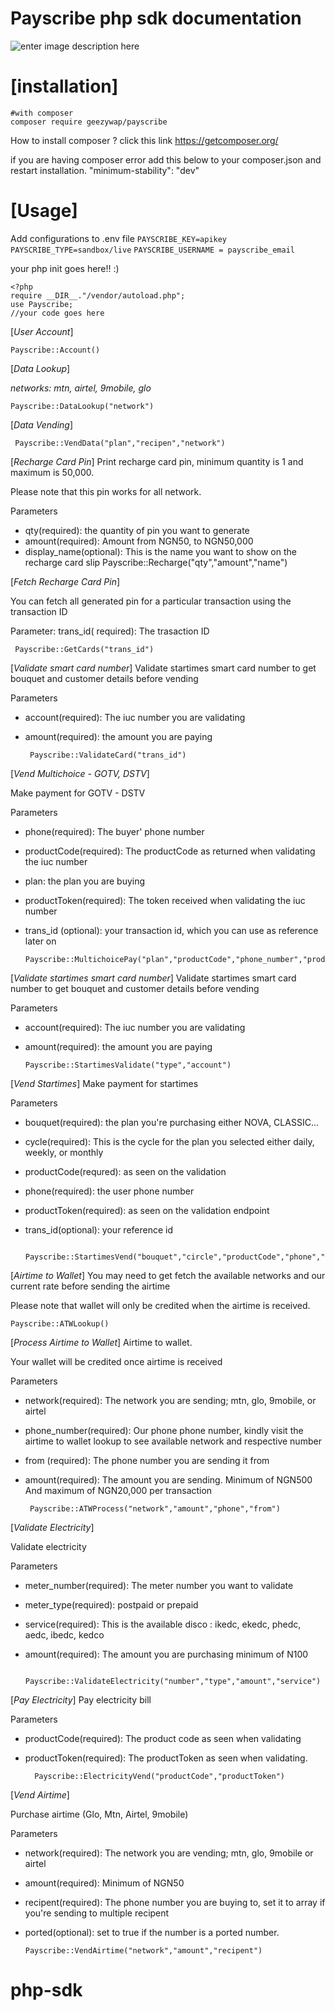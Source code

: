 
# Payscribe php sdk documentation
![enter image description here](https://www.payscribe.ng/assets/img/payscribe_logo.png)


 # [installation]
 

    #with composer
    composer require geezywap/payscribe
    
How to install composer ? click this link  https://getcomposer.org/


 
 
if you are having composer error add this below to your composer.json and restart installation.
"minimum-stability": "dev"

# [Usage]
Add configurations to .env file
`PAYSCRIBE_KEY=apikey`
`PAYSCRIBE_TYPE=sandbox/live`
`PAYSCRIBE_USERNAME = payscribe_email`
   
your php init goes here!! :)

    <?php
    require __DIR__."/vendor/autoload.php";
    use Payscribe;
    //your code goes here
    
	 
	 
[*User Account*]

    Payscribe::Account()
[*Data Lookup*]
  
  *networks:  mtn, airtel, 9mobile, glo*

    Payscribe::DataLookup("network")
[*Data Vending*]

     Payscribe::VendData("plan","recipen","network")
  [*Recharge Card Pin*]
Print recharge card pin, minimum quantity is 1 and maximum is 50,000.

Please note that this pin works for all network.

Parameters

-   qty(required): the quantity of pin you want to generate
-   amount(required): Amount from NGN50, to NGN50,000
-   display_name(optional): This is the name you want to show on the recharge card slip
     Payscribe::Recharge("qty","amount","name")
  
  [*Fetch Recharge Card Pin*]
  
You can fetch all generated pin for a particular transaction using the transaction ID

Parameter: trans_id( required): The trasaction ID

     Payscribe::GetCards("trans_id")  
  
  
  [*Validate smart card number*]
Validate startimes smart card number to get bouquet and customer details before vending

Parameters

-   account(required): The iuc number you are validating
-   amount(required): the amount you are paying 



	     Payscribe::ValidateCard("trans_id")  
	     
  [*Vend Multichoice - GOTV, DSTV*]
  
  Make payment for GOTV - DSTV

Parameters

-   phone(required): The buyer' phone number
-   productCode(required): The productCode as returned when validating the iuc number
-   plan: the plan you are buying
-   productToken(required): The token received when validating the iuc number
-   trans_id (optional): your transaction id, which you can use as reference later on    

	    Payscribe::MultichoicePay("plan","productCode","phone_number","productToken","trans_id") 

[*Validate startimes smart card number*]
Validate startimes smart card number to get bouquet and customer details before vending

Parameters

-   account(required): The iuc number you are validating
-   amount(required): the amount you are paying
	 
	    Payscribe::StartimesValidate("type","account")
	
[*Vend Startimes*]
Make payment for startimes

Parameters

-   bouquet(required): the plan you're purchasing either NOVA, CLASSIC...
-   cycle(required): This is the cycle for the plan you selected either daily, weekly, or monthly
-   productCode(requred): as seen on the validation
-   phone(required): the user phone number
-   productToken(required): as seen on the validation endpoint
-   trans_id(optional): your reference id

		   Payscribe::StartimesVend("bouquet","circle","productCode","phone","productToken","trans_id")

[*Airtime to Wallet*]
You may need to get fetch the available networks and our current rate before sending the airtime

Please note that wallet will only be credited when the airtime is received.

    Payscribe::ATWLookup()

[*Process Airtime to Wallet*]
Airtime to wallet.

Your wallet will be credited once airtime is received

Parameters

-   network(required): The network you are sending; mtn, glo, 9mobile, or airtel
-   phone_number(required): Our phone phone number, kindly visit the airtime to wallet lookup to see available network and respective number
-   from (required): The phone number you are sending it from
-   amount(required): The amount you are sending. Minimum of NGN500 And maximum of NGN20,000 per transaction

	     Payscribe::ATWProcess("network","amount","phone","from")
[*Validate Electricity*]

Validate electricity

Parameters

-   meter_number(required): The meter number you want to validate
-   meter_type(required): postpaid or prepaid
-   service(required): This is the available disco : ikedc, ekedc, phedc, aedc, ibedc, kedco
-   amount(required): The amount you are purchasing minimum of N100

 

		  Payscribe::ValidateElectricity("number","type","amount","service")
[*Pay Electricity*]
Pay electricity bill

Parameters

-   productCode(required): The product code as seen when validating
-   productToken(required): The productToken as seen when validating.

	      Payscribe::ElectricityVend("productCode","productToken")
[*Vend Airtime*]

Purchase airtime (Glo, Mtn, Airtel, 9mobile)

Parameters

-   network(required): The network you are vending; mtn, glo, 9mobile or airtel
-   amount(required): Minimum of NGN50
-   recipent(required): The phone number you are buying to, set it to array if you're sending to multiple recipent
-   ported(optional): set to true if the number is a ported number.
  

		Payscribe::VendAirtime("network","amount","recipent")
# php-sdk
